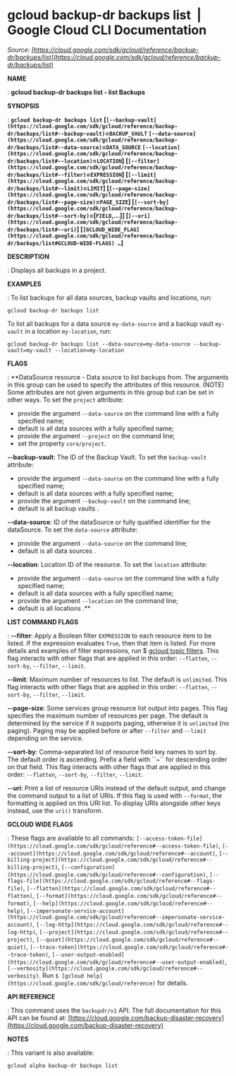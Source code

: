 # gcloud backup-dr backups list  |  Google Cloud CLI Documentation

*Source: [https://cloud.google.com/sdk/gcloud/reference/backup-dr/backups/list](https://cloud.google.com/sdk/gcloud/reference/backup-dr/backups/list)*

**NAME**

: **gcloud backup-dr backups list - list Backups**

**SYNOPSIS**

: **`gcloud backup-dr backups list` [`[--backup-vault](https://cloud.google.com/sdk/gcloud/reference/backup-dr/backups/list#--backup-vault)`=`BACKUP_VAULT` `[--data-source](https://cloud.google.com/sdk/gcloud/reference/backup-dr/backups/list#--data-source)`=`DATA_SOURCE` `[--location](https://cloud.google.com/sdk/gcloud/reference/backup-dr/backups/list#--location)`=`LOCATION`] [`[--filter](https://cloud.google.com/sdk/gcloud/reference/backup-dr/backups/list#--filter)`=`EXPRESSION`] [`[--limit](https://cloud.google.com/sdk/gcloud/reference/backup-dr/backups/list#--limit)`=`LIMIT`] [`[--page-size](https://cloud.google.com/sdk/gcloud/reference/backup-dr/backups/list#--page-size)`=`PAGE_SIZE`] [`[--sort-by](https://cloud.google.com/sdk/gcloud/reference/backup-dr/backups/list#--sort-by)`=[`FIELD`,…]] [`[--uri](https://cloud.google.com/sdk/gcloud/reference/backup-dr/backups/list#--uri)`] [`[GCLOUD_WIDE_FLAG](https://cloud.google.com/sdk/gcloud/reference/backup-dr/backups/list#GCLOUD-WIDE-FLAGS) …`]**

**DESCRIPTION**

: Displays all backups in a project.

**EXAMPLES**

: To list backups for all data sources, backup vaults and locations, run:

```
gcloud backup-dr backups list
```

To list all backups for a data source
``my-data-source`` and a backup vault
``my-vault`` in a location
``my-location``, run:

```
gcloud backup-dr backups list --data-source=my-data-source --backup-vault=my-vault --location=my-location
```

**FLAGS**

: **DataSource resource - Data source to list backups from. The arguments in this
group can be used to specify the attributes of this resource. (NOTE) Some
attributes are not given arguments in this group but can be set in other ways.
To set the `project` attribute:

- provide the argument `--data-source` on the command line with a fully
specified name;
- default is all data sources with a fully specified name;
- provide the argument `--project` on the command line;
- set the property `core/project`.

**--backup-vault**:
The ID of the Backup Vault.
To set the `backup-vault` attribute:

- provide the argument `--data-source` on the command line with a fully
specified name;
- default is all data sources with a fully specified name;
- provide the argument `--backup-vault` on the command line;
- default is all backup vaults .

**--data-source**:
ID of the dataSource or fully qualified identifier for the dataSource.
To set the `data-source` attribute:

- provide the argument `--data-source` on the command line;
- default is all data sources .

**--location**:
Location ID of the resource.
To set the `location` attribute:

- provide the argument `--data-source` on the command line with a fully
specified name;
- default is all data sources with a fully specified name;
- provide the argument `--location` on the command line;
- default is all locations .**

**LIST COMMAND FLAGS**

: **--filter**:
Apply a Boolean filter `EXPRESSION` to each resource item
to be listed. If the expression evaluates `True`, then that item is
listed. For more details and examples of filter expressions, run $ [gcloud topic filters](https://cloud.google.com/sdk/gcloud/reference/topic/filters). This flag
interacts with other flags that are applied in this order:
`--flatten`, `--sort-by`, `--filter`,
`--limit`.

**--limit**:
Maximum number of resources to list. The default is `unlimited`. This
flag interacts with other flags that are applied in this order:
`--flatten`, `--sort-by`, `--filter`,
`--limit`.

**--page-size**:
Some services group resource list output into pages. This flag specifies the
maximum number of resources per page. The default is determined by the service
if it supports paging, otherwise it is `unlimited` (no paging).
Paging may be applied before or after `--filter` and
`--limit` depending on the service.

**--sort-by**:
Comma-separated list of resource field key names to sort by. The default order
is ascending. Prefix a field with ``~´´ for descending order on that
field. This flag interacts with other flags that are applied in this order:
`--flatten`, `--sort-by`, `--filter`,
`--limit`.

**--uri**:
Print a list of resource URIs instead of the default output, and change the
command output to a list of URIs. If this flag is used with
`--format`, the formatting is applied on this URI list. To display
URIs alongside other keys instead, use the `uri()` transform.

**GCLOUD WIDE FLAGS**

: These flags are available to all commands: `[--access-token-file](https://cloud.google.com/sdk/gcloud/reference#--access-token-file)`,
`[--account](https://cloud.google.com/sdk/gcloud/reference#--account)`, `[--billing-project](https://cloud.google.com/sdk/gcloud/reference#--billing-project)`,
`[--configuration](https://cloud.google.com/sdk/gcloud/reference#--configuration)`,
`[--flags-file](https://cloud.google.com/sdk/gcloud/reference#--flags-file)`,
`[--flatten](https://cloud.google.com/sdk/gcloud/reference#--flatten)`, `[--format](https://cloud.google.com/sdk/gcloud/reference#--format)`, `[--help](https://cloud.google.com/sdk/gcloud/reference#--help)`, `[--impersonate-service-account](https://cloud.google.com/sdk/gcloud/reference#--impersonate-service-account)`,
`[--log-http](https://cloud.google.com/sdk/gcloud/reference#--log-http)`,
`[--project](https://cloud.google.com/sdk/gcloud/reference#--project)`, `[--quiet](https://cloud.google.com/sdk/gcloud/reference#--quiet)`, `[--trace-token](https://cloud.google.com/sdk/gcloud/reference#--trace-token)`, `[--user-output-enabled](https://cloud.google.com/sdk/gcloud/reference#--user-output-enabled)`,
`[--verbosity](https://cloud.google.com/sdk/gcloud/reference#--verbosity)`.
Run `$ [gcloud help](https://cloud.google.com/sdk/gcloud/reference)` for details.

**API REFERENCE**

: This command uses the `backupdr/v1` API. The full documentation for
this API can be found at: [https://cloud.google.com/backup-disaster-recovery](https://cloud.google.com/backup-disaster-recovery)

**NOTES**

: This variant is also available:

```
gcloud alpha backup-dr backups list
```